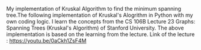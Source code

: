 My implementation of Kruskal Algorithm to find the minimum spanning tree.The following implementation of Kruskal's Alogrithm
in Python with my own coding logic. I learn the concepts from the CS 106B Lecture 23 Graphs: Spanning Trees (Kruskal's Algorithm) 
of Stanford University. The above implementation is based on the learning from the lecture.
Link of the lecture : https://youtu.be/0aCkh1ZsF4M
